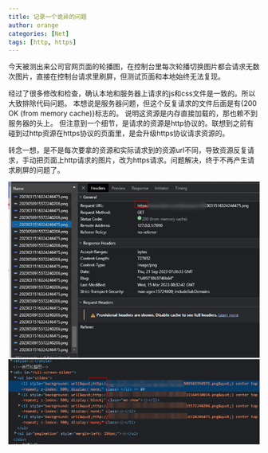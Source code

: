 ```yaml
---
title: 记录一个诡异的问题
author: orange
categories: [Net]
tags: [http, https]
---
```



今天被测出来公司官网页面的轮播图，在控制台里每次轮播切换图片都会请求无数次图片，直接在控制台请求里刷屏，但测试页面和本地始终无法复现。

经过了很多修改和检查，确认本地和服务器上请求的js和css文件是一致的。所以大致排除代码问题。
本想说是服务器问题，但这个反复请求的文件后面是有{200 OK (from memory cache)}标志的。
说明这资源是内存直接加载的，那也赖不到服务器的头上。
但注意到一个细节，是请求的资源是http协议的。联想到之前有碰到过http资源在https协议的页面里，是会升级https协议请求资源的。

转念一想，是不是每次要拿的资源和实际请求到的资源url不同，导致资源反复请求，手动把页面上http请求的图片，改为https请求。问题解决，终于不再产生请求刷屏的问题了。

![](https://raw.githubusercontent.com/gc1175383875/Photo/CachePhoto/202309211546584.png?token=AKO6TVPQPHOCXSYHO4MLE6DFBP2QC)
![](https://raw.githubusercontent.com/gc1175383875/Photo/CachePhoto/202309211546943.png?token=AKO6TVKBFCIL7J77LJ26EE3FBP2QK)